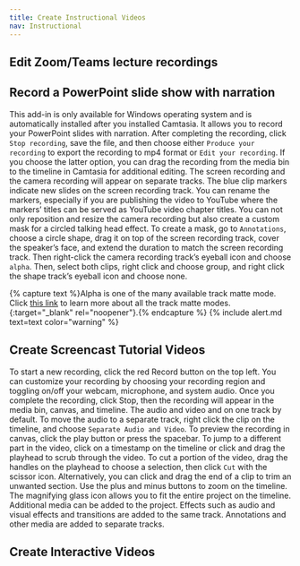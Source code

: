 ```yaml
---
title: Create Instructional Videos
nav: Instructional
---
```


## Edit Zoom/Teams lecture recordings

## Record a PowerPoint slide show with narration
This add-in is only available for Windows operating system and is automatically installed after you installed Camtasia. It allows you to record your PowerPoint slides with narration. 
After completing the recording, click `Stop recording`, save the file, and then choose either `Produce your recording` to export the recording to mp4 format or `Edit your recording`. If you choose the latter option, you can drag the recording from the media bin to the timeline in Camtasia for additional editing. The screen recording and the camera recording will appear on separate tracks. The blue clip markers indicate new slides on the screen recording track. You can rename the markers, especially if you are publishing the video to YouTube where the markers’ titles can be served as YouTube video chapter titles. 
You can not only reposition and resize the camera recording but also create a custom mask for a circled talking head effect. To create a mask, go to `Annotations`, choose a circle shape, drag it on top of the screen recording track, cover the speaker’s face, and extend the duration to match the screen recording track. Then right-click the camera recording track’s eyeball icon and choose `alpha`. Then, select both clips, right click and choose group, and right click the shape track’s eyeball icon and choose none.

{% capture text %}Alpha is one of the many available track matte mode. Click [this link](https://www.techsmith.com/blog/wp-content/uploads/2021/07/TrackMattes_EN_Win.pdf) to learn more about all the track matte modes.{:target="_blank" rel="noopener"}.{% endcapture %} {% include alert.md text=text color="warning" %}

## Create Screencast Tutorial Videos
To start a new recording, click the red Record button on the top left. You can customize your recording by choosing your recording region and toggling on/off your webcam, microphone, and system audio. Once you complete the recording, click Stop, then the recording will appear in the media bin, canvas, and timeline. 
The audio and video and on one track by default. To move the audio to a separate track, right click the clip on the timeline, and choose `Separate Audio and Video`.
To preview the recording in canvas, click the play button or press the spacebar. 
To jump to a different part in the video, click on a timestamp on the timeline or click and drag the playhead to scrub through the video.
To cut a portion of the video, drag the handles on the playhead to choose a selection, then click `Cut` with the scissor icon. Alternatively, you can click and drag the end of a clip to trim an unwanted section.
Use the plus and minus buttons to zoom on the timeline. The magnifying glass icon allows you to fit the entire project on the timeline.
Additional media can be added to the project. Effects such as audio and visual effects and transitions are added to the same track. Annotations and other media are added to separate tracks.
## Create Interactive Videos

